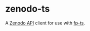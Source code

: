 # zenodo-ts

A [Zenodo API] client for use with [fp-ts].

[fp-ts]: https://gcanti.github.io/fp-ts/
[zenodo api]: https://developers.zenodo.org/
